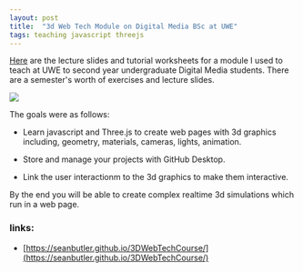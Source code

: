 ```yaml
---
layout: post
title:  "3d Web Tech Module on Digital Media BSc at UWE"
tags: teaching javascript threejs
---
```


[Here](https://seanbutler.github.io/3DWebTechCourse/) are the lecture slides and tutorial worksheets for a module I used to teach at UWE to second year undergraduate Digital Media students. <!--more--> There are a semester's worth of exercises and lecture slides.


![](https://seanbutler.github.io/3DWebTechCourse/assets/cube.png)

The goals were as follows:

- Learn javascript and Three.js to create web pages with 3d graphics including, geometry, materials, cameras, lights, animation.

- Store and manage your projects with GitHub Desktop.

- Link the user interactionm to the 3d graphics to make them interactive.

By the end you will be able to create complex realtime 3d simulations which run in a web page.

### links:

- [https://seanbutler.github.io/3DWebTechCourse/](https://seanbutler.github.io/3DWebTechCourse/)
